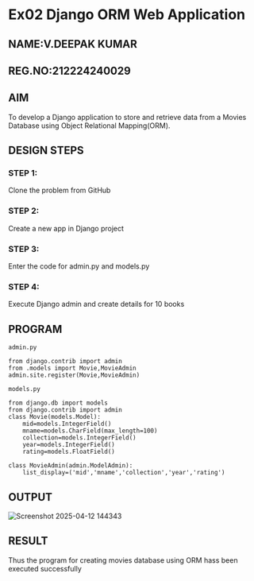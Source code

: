# Ex02 Django ORM Web Application
## NAME:V.DEEPAK KUMAR
## REG.NO:212224240029
## AIM
To develop a Django application to store and retrieve data from a Movies Database using Object Relational Mapping(ORM).

## DESIGN STEPS

### STEP 1:
Clone the problem from GitHub

### STEP 2:
Create a new app in Django project

### STEP 3:
Enter the code for admin.py and models.py

### STEP 4:
Execute Django admin and create details for 10 books

## PROGRAM
```
admin.py

from django.contrib import admin
from .models import Movie,MovieAdmin
admin.site.register(Movie,MovieAdmin)

models.py

from django.db import models
from django.contrib import admin
class Movie(models.Model):
    mid=models.IntegerField()
    mname=models.CharField(max_length=100)
    collection=models.IntegerField()
    year=models.IntegerField()
    rating=models.FloatField()

class MovieAdmin(admin.ModelAdmin):
    list_display=('mid','mname','collection','year','rating')
```


## OUTPUT
![Screenshot 2025-04-12 144343](https://github.com/user-attachments/assets/d0d93e57-f637-433c-895e-1b9aeb17e8df)



## RESULT
Thus the program for creating movies database using ORM hass been executed successfully
